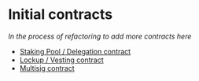 # Initial contracts

*In the process of refactoring to add more contracts here*

- [Staking Pool / Delegation contract](./staking-pool/)
- [Lockup / Vesting contract](./lockup/)
- [Multisig contract](./multisig/)
